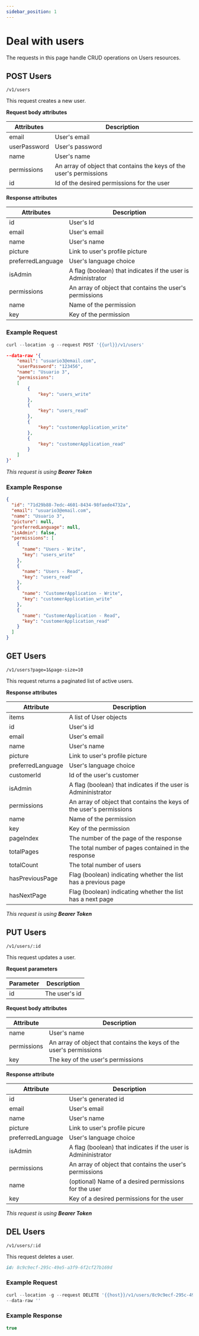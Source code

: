 ```yaml
---
sidebar_position: 1
---
```


# Deal with users

The requests in this page handle CRUD operations on Users resources.

## POST Users

`/v1/users`

This request creates a new user.

**Request body attributes**

Attributes   | Description
--------- | ------
email | User's email
userPassword | User's password
name | User's name
permissions | An array of object that contains the keys of the user's permissions
id | Id of the desired permissions for the user

**Response attributes**

Attributes   | Description
--------- | ------
id | User's Id
email | User's email
name | User's name
picture | Link to user's profile picture
preferredLanguage | User's language choice
isAdmin	 | A flag (boolean) that indicates if the user is Administrator
permissions | An array of object that contains the user's permissions
name | Name of the permission
key | Key of the permission

### Example Request

```javascript
curl --location -g --request POST '{{url}}/v1/users'
```

```json
--data-raw '{
    "email": "usuario3@email.com",
    "userPassword": "123456",
    "name": "Usuario 3",
    "permissions":
    [
        {
            "key": "users_write"
        },
        {
            "key": "users_read"
        },
        {
            "key": "customerApplication_write"
        },
        {
            "key": "customerApplication_read"
        }
    ]
}'
```
_This request is using **Bearer Token**_

### Example Response

```json
{
  "id": "71d29b88-7edc-4601-8434-98faede4732a",
  "email": "usuario3@email.com",
  "name": "Usuario 3",
  "picture": null,
  "preferredLanguage": null,
  "isAdmin": false,
  "permissions": [
    {
      "name": "Users - Write",
      "key": "users_write"
    },
    {
      "name": "Users - Read",
      "key": "users_read"
    },
    {
      "name": "CustomerApplication - Write",
      "key": "customerApplication_write"
    },
    {
      "name": "CustomerApplication - Read",
      "key": "customerApplication_read"
    }
  ]
}
```

## GET Users

`/v1/users?page=1&page-size=10`

This request returns a paginated list of active users.

**Response attributes**

Attribute |	Description
--------- | ------
items |	A list of User objects
id | User's id
email |	User's email
name |	User's name
picture |	Link to user's profile picture
preferredLanguage |	User's language choice
customerId |	Id of the user's customer
isAdmin |	A flag (boolean) that indicates if the user is Admininistrator
permissions |	An array of object that contains the keys of the user's permissions
name |	Name of the permission
key |	Key of the permission
pageIndex |	The number of the page of the response
totalPages |	The total number of pages contained in the response
totalCount |	The total number of users
hasPreviousPage |	Flag (boolean) indicating whether the list has a previous page
hasNextPage |	Flag (boolean) indicating whether the list has a next page
_This request is using **Bearer Token**_

## PUT Users

`/v1/users/:id`

This request updates a user.

**Request parameters**

Parameter |	Description
---------- | ------
id |	The user's id

**Request body attributes**

Attribute |	Description
--------- | ------------
name |	User's name
permissions |	An array of object that contains the keys of the user's permissions
key |	The key of the user's permissions

**Response attribute**

Attribute |	Description
-------- | ---------
id |	User's generated id
email |	User's email
name |	User's name
picture |	Link to user's profile picure
preferredLanguage |	User's language choice
isAdmin |	A flag (boolean) that indicates if the user is Admininistrator
permissions |	An array of object that contains the user's permissions
name | (optional)	Name of a desired permissions for the user
key |	Key of a desired permissions for the user
_This request is using **Bearer Token**_

## DEL Users

`/v1/users/:id`

This request deletes a user.

```md title="PATH VARIABLES"
id: 8c9c9ecf-295c-49e5-a3f9-6f2cf27b169d
```

### Example Request

```javascript
curl --location -g --request DELETE '{{host}}/v1/users/8c9c9ecf-295c-49e5-a3f9-6f2cf27b169d' \
--data-raw ''
```

### Example Response

```javascript
true
```
